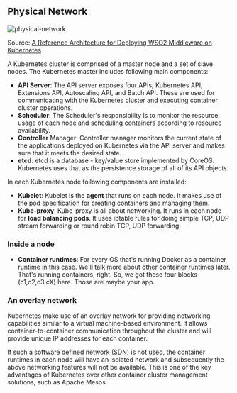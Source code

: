 
## Physical Network

![physical-network](/img/web-development/kubernetes/physical-network.png)

Source: [A Reference Architecture for Deploying WSO2 Middleware on Kubernetes](https://medium.com/containermind/a-reference-architecture-for-deploying-wso2-middleware-on-kubernetes-d4dee7601e8e)

A Kubernetes cluster is comprised of a master node and a set of slave nodes. The Kubernetes master includes following main components:

- **API Server**: The API server exposes four APIs; Kubernetes API, Extensions API, Autoscaling API, and Batch API. These are used for communicating with the Kubernetes cluster and executing container cluster operations.
- **Scheduler**: The Scheduler's responsibility is to monitor the resource usage of each node and scheduling containers according to resource availability.
- **Controller** Manager: Controller manager monitors the current state of the applications deployed on Kubernetes via the API server and makes sure that it meets the desired state.
- **etcd**: etcd is a database - key/value store implemented by CoreOS. Kubernetes uses that as the persistence storage of all of its API objects.

In each Kubernetes node following components are installed:

- **Kubelet**: Kubelet is the **agent** that runs on each node. It makes use of the pod specification for creating containers and managing them.
- **Kube-proxy**: Kube-proxy is all about networking. It runs in each node for **load balancing pods**. It uses iptable rules for doing simple TCP, UDP stream forwarding or round robin TCP, UDP forwarding.


### Inside a node

- **Container runtimes**: For every OS that's running Docker as a container runtime in this case. We'll talk more about other container runtimes later. That's running containers, right. So, we got these four blocks (c1,c2,c3,cX) here. Those are maybe your app.


### An overlay network

Kubernetes make use of an overlay network for providing networking capabilities similar to a virtual machine-based environment. It allows container-to-container communication throughout the cluster and will provide unique IP addresses for each container. 

If such a software defined network (SDN) is not used, the container runtimes in each node will have an isolated network and subsequently the above networking features will not be available. This is one of the key advantages of Kubernetes over other container cluster management solutions, such as Apache Mesos.